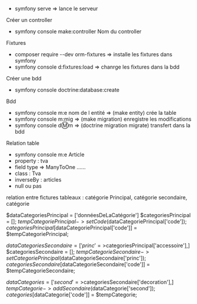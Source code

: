 * symfony serve => lance le serveur

Créer un controller
* symfony console make:controller Nom du controller 

Fixtures
* composer require --dev orm-fixtures  => installe les fixtures dans symfony
* symfony console d:fixtures:load => chanrge les fixtures dans la bdd

Créer une bdd
* symfony console doctrine:database:create

Bdd 
* symfony console m:e nom de l entité => (make entity) crée la table
* symfony console m:mig => (make migration) enregistre les modifications
* symfony console d:m:m => (doctrine migration migrate) transfert dans la bdd

Relation table
* symfony console m:e Article
* property : tva
* field type => ManyToOne ......
* class : Tva
* inverseBy : articles
* null ou pas

relation entre fictures
tableaux : catégorie Principal, catégorie secondaire, catégorie

$dataCategoriesPrincipal = ['donnéesDeLaCatégorie']
$categoriesPrincipal = [];
$tempCategoriePrincipal->setCode($dataCategoriePrincipal['code']);
$categoriesPrincipal[$dataCategoriePrincipal['code']] = $tempCategoriePrincipal;

$dataCategoriesSecondaire = ['princ'=>$categoriesPrincipal['accessoire'],]
$categoriesSecondaire = [];
$tempCategorieSecondaire->setCategoriePrincipal($dataCategorieSecondaire['princ']);
$categoriesSecondaire[$dataCategorieSecondaire['code']] = $tempCategorieSecondaire;

$dataCategories = ['second'=>$categoriesSecondaire['decoration'],]
$tempCategorie->addSecondaire($dataCategorie['second']);
$categories[$dataCategorie['code']] = $tempCategorie;